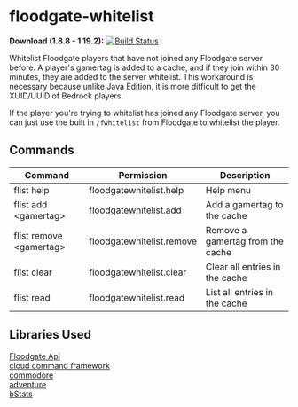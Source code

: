 # floodgate-whitelist
**Download (1.8.8 - 1.19.2):** [![Build Status](https://ci.kejonamc.dev/job/floodgate-whitelist/job/main/badge/icon)](https://ci.kejonamc.dev/job/floodgate-whitelist/job/main/)   

Whitelist Floodgate players that have not joined any Floodgate server before. A player's gamertag is added to a cache, and if they join within 30 minutes, they are added to the server whitelist. This workaround is necessary because unlike Java Edition, it is more difficult to get the XUID/UUID of Bedrock players.

If the player you're trying to whitelist has joined any Floodgate server, you can just use the built in `/fwhitelist` from Floodgate to whitelist the player.


## Commands

|Command|Permission|Description|
|---|---|---|
|flist help|floodgatewhitelist.help|Help menu|
|flist add \<gamertag>|floodgatewhitelist.add|Add a gamertag to the cache|
|flist remove \<gamertag>|floodgatewhitelist.remove|Remove a gamertag from the cache|
|flist clear|floodgatewhitelist.clear|Clear all entries in the cache|
|flist read|floodgatewhitelist.read|List all entries in the cache|

## Libraries Used
[Floodgate Api](https://github.com/GeyserMC/Floodgate)  
[cloud command framework](https://github.com/Incendo/cloud)  
[commodore](https://github.com/lucko/commodore)  
[adventure](https://github.com/KyoriPowered/adventure)  
[bStats](https://github.com/Bastian/bstats-metrics)  

